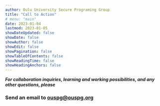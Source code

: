 ```yaml
---
author: Oulu University Secure Programing Group
title: "Call to Action"
# menu: "main"
date: 2023-01-04
lastmod: 2023-01-05
showDateUpdated: false
showDate: false
showAuthor: false
showEdit: false
showPagination: false
showTableOfContents: false
showReadingTime: false
showHeadingAnchors: false
---
```


<!-- ## {{< icon "lightbulb" >}} -->

<!-- ## Call to Action -->

***For collaboration inquiries, learning and working possibilities, and any other questions, please***

### **Send an email to ouspg@ouspg.org**